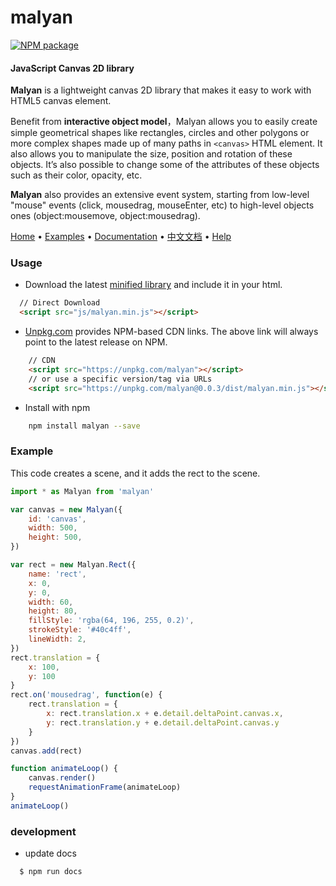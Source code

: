 malyan
========

[![NPM package][npm]][npm-url]

#### JavaScript Canvas 2D library ####

 **Malyan** is a lightweight canvas 2D library that makes it easy to work with HTML5 canvas element.

 Benefit from **interactive object model**，Malyan allows you to easily create simple geometrical shapes like rectangles, circles and other polygons or more complex shapes made up of many paths in `<canvas>` HTML element. It also allows you to manipulate the size, position and rotation of these objects. It’s also possible to change some of the attributes of these objects such as their color, opacity, etc.

 **Malyan** also provides an extensive event system, starting from low-level "mouse" events (click, mousedrag, mouseEnter, etc) to high-level objects ones (object:mousemove, object:mousedrag).

 [Home](https://malyanjs.github.io/) • 
 [Examples](https://malyanjs.github.io/examples/) • 
 [Documentation](https://malyanjs.github.io/docs/en/) • 
 [中文文档](https://malyanjs.github.io/docs/cn/) • 
 [Help](https://github.com/HarryChen0506/malyan/issues?labels=question)

### Usage ###

  + Download the latest [minified library](https://github.com/HarryChen0506/malyan/releases) and include it in your html.

``` html
  // Direct Download
  <script src="js/malyan.min.js"></script>
```

  + [Unpkg.com](https://unpkg.com) provides NPM-based CDN links. The above link will always point to the latest release on NPM.

``` html
    // CDN
    <script src="https://unpkg.com/malyan"></script>
    // or use a specific version/tag via URLs
    <script src="https://unpkg.com/malyan@0.0.3/dist/malyan.min.js"></script>
```

  + Install with npm

  

``` bash
    npm install malyan --save
```

### Example ###

This code creates a scene, and it adds the rect to the scene.

``` javascript
import * as Malyan from 'malyan'

var canvas = new Malyan({
    id: 'canvas',
    width: 500,
    height: 500,
})

var rect = new Malyan.Rect({
    name: 'rect',
    x: 0,
    y: 0,
    width: 60,
    height: 80,
    fillStyle: 'rgba(64, 196, 255, 0.2)',
    strokeStyle: '#40c4ff',
    lineWidth: 2,
})
rect.translation = {
    x: 100,
    y: 100
}
rect.on('mousedrag', function(e) {
    rect.translation = {
        x: rect.translation.x + e.detail.deltaPoint.canvas.x,
        y: rect.translation.y + e.detail.deltaPoint.canvas.y
    }
})
canvas.add(rect)

function animateLoop() {
    canvas.render()
    requestAnimationFrame(animateLoop)
}
animateLoop()
```

### development ###

* update docs

``` 
  $ npm run docs
```

[npm]: https://img.shields.io/npm/v/malyan.svg
[npm-url]: https://www.npmjs.com/package/malyan

